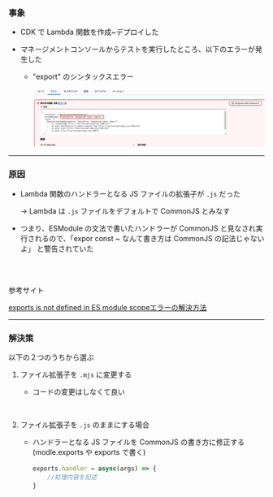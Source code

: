 ### 事象

- CDK で Lambda 関数を作成~デプロイした

- マネージメントコンソールからテストを実行したところ、以下のエラーが発生した

    - "export" のシンタックスエラー

        <img src="../img/issue-cdk-lambda_1.png" />

---

### 原因

- Lambda 関数のハンドラーとなる JS ファイルの拡張子が `.js` だった

    → Lambda は `.js` ファイルをデフォルトで CommonJS とみなす

- つまり、ESModule の文法で書いたハンドラーが CommonJS と見なされ実行されるので、「expor const ~ なんて書き方は CommonJS の記法じゃないよ」 と警告されていた

<br>
<br>

参考サイト

[exports is not defined in ES module scopeエラーの解決方法](https://blog.serverworks.co.jp/lambda-node-module-error)

---

### 解決策

以下の２つのうちから選ぶ

1. ファイル拡張子を `.mjs` に変更する

    - コードの変更はしなくて良い

<br>

2. ファイル拡張子を `.js` のままにする場合

    - ハンドラーとなる JS ファイルを CommonJS の書き方に修正する (modle.exports や exports で書く)

        ```JavaScript
        exports.handler = async(args) => {
            //処理内容を記述
        }
        ```


